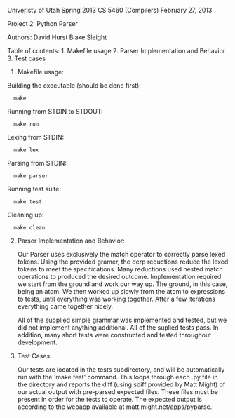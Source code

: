 Univeristy of Utah
Spring 2013 
CS 5460 (Compilers)
February 27, 2013

Project 2: Python Parser

Authors: David Hurst
         Blake Sleight


Table of contents:
        1. Makefile usage
        2. Parser Implementation and Behavior
	3. Test cases


1. Makefile usage:

Building the executable (should be done first):
   
      make

Running from STDIN to STDOUT:
     
      make run

Lexing from STDIN:
	
      make lex

Parsing from STDIN:

      make parser

Running test suite:

      make test

Cleaning up:

      make clean



2. Parser Implementation and Behavior:
	
	Our Parser uses exclusively the match operator to correctly parse lexed tokens. Using the provided gramer, the derp reductions reduce the lexed tokens to meet 	the specifications. Many reductions used nested match operations to produced the desired outcome. Implementation required we start from the ground and work our way up. The ground, in this case, being an atom. We then worked up slowly from the atom to expressions to tests, until everything was working together. After a few iterations everything came together nicely.

	All of the supplied simple grammar was implemented and tested, but we did not implement anything additional. All of the suplied tests pass. In addition, many short tests were constructed and tested throughout development.
                   



3. Test Cases:
	
	Our tests are located in the tests subdirectory, and will be automatically run with the 'make test' command.  This loops through each .py file in the directory and reports the diff (using sdiff provided by Matt Might) of our actual output with pre-parsed expected files.  These files must be present in order for the tests to operate.  The expected output is according to the webapp available at matt.might.net/apps/pyparse.
